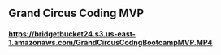 ## Grand Circus Coding MVP
#### https://bridgetbucket24.s3.us-east-1.amazonaws.com/GrandCircusCodngBootcampMVP.MP4

